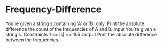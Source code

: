 # Frequency-Difference
You're given a string s containing 'A' or 'B' only. Print the absolute difference the count of the frequencies of A and B. Input You're given a string s.  Constraints 1 &lt;= |s| &lt;= 105 Output Print the absolute difference between the frequencies. 
